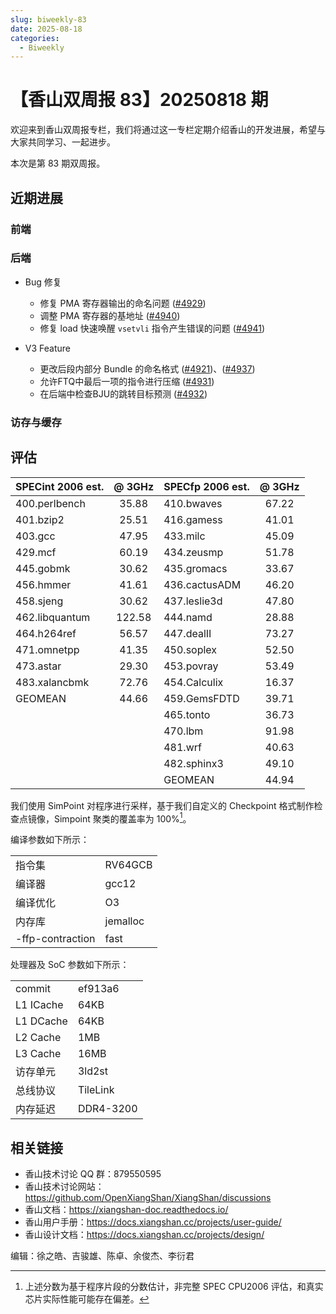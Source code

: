 ```yaml
---
slug: biweekly-83
date: 2025-08-18
categories:
  - Biweekly
---
```


# 【香山双周报 83】20250818 期

欢迎来到香山双周报专栏，我们将通过这一专栏定期介绍香山的开发进展，希望与大家共同学习、一起进步。

本次是第 83 期双周报。

<!-- more -->

## 近期进展

### 前端

### 后端

- Bug 修复
  - 修复 PMA 寄存器输出的命名问题 ([#4929](https://github.com/OpenXiangShan/XiangShan/pull/4929))
  - 调整 PMA 寄存器的基地址 ([#4940](https://github.com/OpenXiangShan/XiangShan/pull/4940))
  - 修复 load 快速唤醒 `vsetvli` 指令产生错误的问题 ([#4941](https://github.com/OpenXiangShan/XiangShan/pull/4941))

- V3 Feature
  - 更改后段内部分 Bundle 的命名格式 ([#4921](https://github.com/OpenXiangShan/XiangShan/pull/4921))、([#4937](https://github.com/OpenXiangShan/XiangShan/pull/4937))
  - 允许FTQ中最后一项的指令进行压缩 ([#4931](https://github.com/OpenXiangShan/XiangShan/pull/4931))
  - 在后端中检查BJU的跳转目标预测 ([#4932](https://github.com/OpenXiangShan/XiangShan/pull/4932))

### 访存与缓存


## 评估

| SPECint 2006 est. | @ 3GHz | SPECfp 2006 est. | @ 3GHz |
| :---------------- | :----: | :--------------- | :----: |
| 400.perlbench     | 35.88  | 410.bwaves       | 67.22  |
| 401.bzip2         | 25.51  | 416.gamess       | 41.01  |
| 403.gcc           | 47.95  | 433.milc         | 45.09  |
| 429.mcf           | 60.19  | 434.zeusmp       | 51.78  |
| 445.gobmk         | 30.62  | 435.gromacs      | 33.67  |
| 456.hmmer         | 41.61  | 436.cactusADM    | 46.20  |
| 458.sjeng         | 30.62  | 437.leslie3d     | 47.80  |
| 462.libquantum    | 122.58 | 444.namd         | 28.88  |
| 464.h264ref       | 56.57  | 447.dealII       | 73.27  |
| 471.omnetpp       | 41.35  | 450.soplex       | 52.50  |
| 473.astar         | 29.30  | 453.povray       | 53.49  |
| 483.xalancbmk     | 72.76  | 454.Calculix     | 16.37  |
| GEOMEAN           | 44.66  | 459.GemsFDTD     | 39.71  |
|                   |        | 465.tonto        | 36.73  |
|                   |        | 470.lbm          | 91.98  |
|                   |        | 481.wrf          | 40.63  |
|                   |        | 482.sphinx3      | 49.10  |
|                   |        | GEOMEAN          | 44.94  |

我们使用 SimPoint 对程序进行采样，基于我们自定义的 Checkpoint 格式制作检查点镜像，Simpoint 聚类的覆盖率为 100%[^1]。

编译参数如下所示：

|                  |          |
| ---------------- | -------- |
| 指令集           | RV64GCB  |
| 编译器           | gcc12    |
| 编译优化         | O3       |
| 内存库           | jemalloc |
| -ffp-contraction | fast     |

处理器及 SoC 参数如下所示：

|           |           |
| --------- | --------- |
| commit    | ef913a6   |
| L1 ICache | 64KB      |
| L1 DCache | 64KB      |
| L2 Cache  | 1MB       |
| L3 Cache  | 16MB      |
| 访存单元  | 3ld2st    |
| 总线协议  | TileLink  |
| 内存延迟  | DDR4-3200 |

[^1]: 上述分数为基于程序片段的分数估计，非完整 SPEC CPU2006 评估，和真实芯片实际性能可能存在偏差。

## 相关链接

- 香山技术讨论 QQ 群：879550595
- 香山技术讨论网站：<https://github.com/OpenXiangShan/XiangShan/discussions>
- 香山文档：<https://xiangshan-doc.readthedocs.io/>
- 香山用户手册：<https://docs.xiangshan.cc/projects/user-guide/>
- 香山设计文档：<https://docs.xiangshan.cc/projects/design/>

编辑：徐之皓、吉骏雄、陈卓、余俊杰、李衍君
